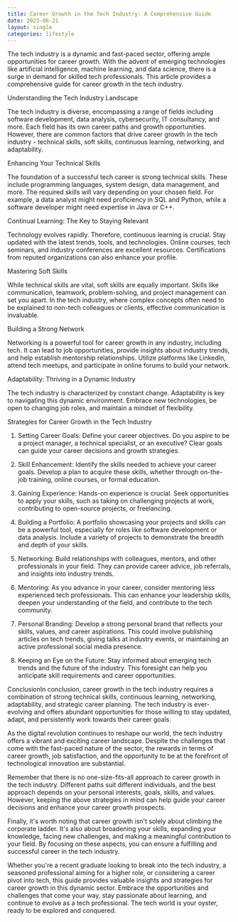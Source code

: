 ```yaml
---
title: Career Growth in the Tech Industry: A Comprehensive Guide
date: 2023-06-21
layout: single
categories: lifestyle
---
```

The tech industry is a dynamic and fast-paced sector, offering ample opportunities for career growth. With the advent of emerging technologies like artificial intelligence, machine learning, and data science, there is a surge in demand for skilled tech professionals. This article provides a comprehensive guide for career growth in the tech industry.

Understanding the Tech Industry Landscape

The tech industry is diverse, encompassing a range of fields including software development, data analysis, cybersecurity, IT consultancy, and more. Each field has its own career paths and growth opportunities. However, there are common factors that drive career growth in the tech industry - technical skills, soft skills, continuous learning, networking, and adaptability.

Enhancing Your Technical Skills

The foundation of a successful tech career is strong technical skills. These include programming languages, system design, data management, and more. The required skills will vary depending on your chosen field. For example, a data analyst might need proficiency in SQL and Python, while a software developer might need expertise in Java or C++.

Continual Learning: The Key to Staying Relevant

Technology evolves rapidly. Therefore, continuous learning is crucial. Stay updated with the latest trends, tools, and technologies. Online courses, tech seminars, and industry conferences are excellent resources. Certifications from reputed organizations can also enhance your profile.

Mastering Soft Skills

While technical skills are vital, soft skills are equally important. Skills like communication, teamwork, problem-solving, and project management can set you apart. In the tech industry, where complex concepts often need to be explained to non-tech colleagues or clients, effective communication is invaluable.

Building a Strong Network

Networking is a powerful tool for career growth in any industry, including tech. It can lead to job opportunities, provide insights about industry trends, and help establish mentorship relationships. Utilize platforms like LinkedIn, attend tech meetups, and participate in online forums to build your network.

Adaptability: Thriving in a Dynamic Industry

The tech industry is characterized by constant change. Adaptability is key to navigating this dynamic environment. Embrace new technologies, be open to changing job roles, and maintain a mindset of flexibility.

Strategies for Career Growth in the Tech Industry

1. Setting Career Goals: Define your career objectives. Do you aspire to be a project manager, a technical specialist, or an executive? Clear goals can guide your career decisions and growth strategies.

2. Skill Enhancement: Identify the skills needed to achieve your career goals. Develop a plan to acquire these skills, whether through on-the-job training, online courses, or formal education.

3. Gaining Experience: Hands-on experience is crucial. Seek opportunities to apply your skills, such as taking on challenging projects at work, contributing to open-source projects, or freelancing.

4. Building a Portfolio: A portfolio showcasing your projects and skills can be a powerful tool, especially for roles like software development or data analysis. Include a variety of projects to demonstrate the breadth and depth of your skills.

5. Networking: Build relationships with colleagues, mentors, and other professionals in your field. They can provide career advice, job referrals, and insights into industry trends.

6. Mentoring: As you advance in your career, consider mentoring less experienced tech professionals. This can enhance your leadership skills, deepen your understanding of the field, and contribute to the tech community.

7. Personal Branding: Develop a strong personal brand that reflects your skills, values, and career aspirations. This could involve publishing articles on tech trends, giving talks at industry events, or maintaining an active professional social media presence.

8. Keeping an Eye on the Future: Stay informed about emerging tech trends and the future of the industry. This foresight can help you anticipate skill requirements and career opportunities.

ConclusionIn conclusion, career growth in the tech industry requires a combination of strong technical skills, continuous learning, networking, adaptability, and strategic career planning. The tech industry is ever-evolving and offers abundant opportunities for those willing to stay updated, adapt, and persistently work towards their career goals.

As the digital revolution continues to reshape our world, the tech industry offers a vibrant and exciting career landscape. Despite the challenges that come with the fast-paced nature of the sector, the rewards in terms of career growth, job satisfaction, and the opportunity to be at the forefront of technological innovation are substantial.

Remember that there is no one-size-fits-all approach to career growth in the tech industry. Different paths suit different individuals, and the best approach depends on your personal interests, goals, skills, and values. However, keeping the above strategies in mind can help guide your career decisions and enhance your career growth prospects.

Finally, it's worth noting that career growth isn't solely about climbing the corporate ladder. It's also about broadening your skills, expanding your knowledge, facing new challenges, and making a meaningful contribution to your field. By focusing on these aspects, you can ensure a fulfilling and successful career in the tech industry.

Whether you're a recent graduate looking to break into the tech industry, a seasoned professional aiming for a higher role, or considering a career pivot into tech, this guide provides valuable insights and strategies for career growth in this dynamic sector. Embrace the opportunities and challenges that come your way, stay passionate about learning, and continue to evolve as a tech professional. The tech world is your oyster, ready to be explored and conquered.